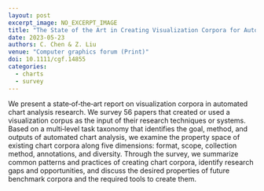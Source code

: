 ```yaml
---
layout: post
excerpt_image: NO_EXCERPT_IMAGE
title: "The State of the Art in Creating Visualization Corpora for Automated Chart Analysis"
date: 2023-05-23
authors: C. Chen & Z. Liu
venue: "Computer graphics forum (Print)"
doi: 10.1111/cgf.14855
categories:
  - charts
  - survey
---
```

We present a state‐of‐the‐art report on visualization corpora in automated chart analysis research. We survey 56 papers that created or used a visualization corpus as the input of their research techniques or systems. Based on a multi‐level task taxonomy that identifies the goal, method, and outputs of automated chart analysis, we examine the property space of existing chart corpora along five dimensions: format, scope, collection method, annotations, and diversity. Through the survey, we summarize common patterns and practices of creating chart corpora, identify research gaps and opportunities, and discuss the desired properties of future benchmark corpora and the required tools to create them.
